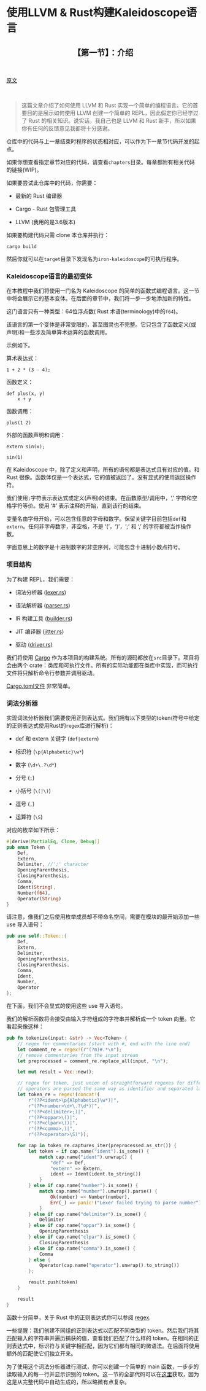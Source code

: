 # 使用LLVM & Rust构建Kaleidoscope语言

<h2 align="center">【第一节】：介绍</h2>

</br>

[原文](https://github.com/jauhien/iron-kaleidoscope)

</br>

> 这篇文章介绍了如何使用 LLVM 和 Rust 实现一个简单的编程语言。它的首要目的是展示如何使用 LLVM 创建一个简单的 REPL，因此假定你已经学过了 Rust 的相关知识。说实话，我自己也是 LLVM 和 Rust 新手，所以如果你有任何的反馈意见我都将十分感谢。

仓库中的代码与上一章结束时程序的状态相对应，可以作为下一章节代码开发的起点。

如果你想查看指定章节对应的代码，请查看`chapters`目录。每章都附有相关代码的链接(WIP)。

如果要尝试此仓库中的代码，你需要：

* 最新的 Rust 编译器

* Cargo - Rust 包管理工具

* LLVM (我用的是3.6版本)

如果要构建代码只需 clone 本仓库并执行：

```
cargo build
```

然后你就可以在`target`目录下发现名为`iron-kaleidoscope`的可执行程序。

### Kaleidoscope语言的最初变体

在本教程中我们将使用一门名为 Kaleidoscope 的简单的函数式编程语言。这一节中将会展示它的基本变体。在后面的章节中，我们将一步一步地添加新的特性。

这门语言只有一种类型：64位浮点数( Rust 术语(terminology)中的`f64`)。

该语言的第一个变体是非常受限的，甚至图灵也不完整。它只包含了函数定义(或声明)和一些涉及简单算术运算的函数调用。

示例如下。

算术表达式：

```
1 + 2 * (3 - 4);
```

函数定义：

```
def plus(x, y)
    x + y
```

函数调用：

```
plus(1 2)
```

外部的函数声明和调用：

```
extern sin(x);

sin(1)
```

在 Kaleidoscope 中，除了定义和声明，所有的语句都是表达式且有对应的值。和 Rust 很像。函数体仅是一个表达式，它的值被返回了。没有显式的使用返回操作符。

我们使用`;`字符表示表达式或定义(声明)的结束。在函数原型/调用中，‘,’ 字符和空格字符等价。使用 ‘#’ 表示注释的开始，直到该行的结束。

变量名由字母开始，可以包含任意的字母和数字。保留关键字目前包括`def`和`extern`。任何非字母数字，非空格，不是 ‘(’，‘)’，‘;’ 和 ‘,’ 的字符都被当作操作数。 

字面意思上的数字是十进制数字的非空序列，可能包含十进制小数点符号。

### 项目结构

为了构建 REPL，我们需要：

* 词法分析器 ([lexer.rs](https://github.com/jauhien/iron-kaleidoscope/blob/master/src/lexer.rs))

* 语法解析器 ([parser.rs](https://github.com/jauhien/iron-kaleidoscope/blob/master/src/parser.rs))

* IR 构建工具 ([builder.rs](https://github.com/jauhien/iron-kaleidoscope/blob/master/src/builder.rs))

* JIT 编译器 ([jitter.rs](https://github.com/jauhien/iron-kaleidoscope/blob/master/src/jitter.rs))

* 驱动 ([driver.rs](https://github.com/jauhien/iron-kaleidoscope/blob/master/src/driver.rs))

我们将使用 [Cargo](http://doc.crates.io/) 作为本项目的构建系统。所有的源码都放在`src`目录下。项目将会由两个 crate：类库和可执行文件。所有的实际功能都在类库中实现，而可执行文件将只解析命令行参数并调用驱动。

[Cargo.toml文件](https://github.com/jauhien/iron-kaleidoscope/blob/master/Cargo.toml) 非常简单。

### 词法分析器

实现词法分析器我们需要使用正则表达式。我们拥有以下类型的token(符号中给定的正则表达式使用Rust的`regex`库进行解析)：

* def 和 extern 关键字 (`def|extern`)

* 标识符 (`\p{Alphabetic}\w*`)

* 数字 (`\d+\.?\d*`)

* 分号 (`;`)

* 小括号 (`\(|\)`)

* 逗号 (`,`)

* 运算符 (`\S`)

对应的枚举如下所示：

```rust
#[derive(PartialEq, Clone, Debug)]
pub enum Token {
    Def,
    Extern,
    Delimiter, //';' character
    OpeningParenthesis,
    ClosingParenthesis,
    Comma,
    Ident(String),
    Number(f64),
    Operator(String)
}
```

请注意，像我们之后使用枚举成员却不带命名空间，需要在模块的最开始添加一些 use 导入语句：

```rust
pub use self::Token::{
    Def,
    Extern,
    Delimiter,
    OpeningParenthesis,
    ClosingParenthesis,
    Comma,
    Ident,
    Number,
    Operator
};
```

在下面，我们不会显式的使用这些 use 导入语句。

我们的解析函数将会接受由输入字符组成的字符串并解析成一个 token 向量。它看起来像这样：

```rust
pub fn tokenize(input: &str) -> Vec<Token> {
    // regex for commentaries (start with #, end with the line end)
    let comment_re = regex!(r"(?m)#.*\n");
    // remove commentaries from the input stream
    let preprocessed = comment_re.replace_all(input, "\n");

    let mut result = Vec::new();

    // regex for token, just union of straightforward regexes for different token types
    // operators are parsed the same way as identifier and separated later
    let token_re = regex!(concat!(
        r"(?P<ident>\p{Alphabetic}\w*)|",
        r"(?P<number>\d+\.?\d*)|",
        r"(?P<delimiter>;)|",
        r"(?P<oppar>\()|",
        r"(?P<clpar>\))|",
        r"(?P<comma>,)|",
        r"(?P<operator>\S)"));

    for cap in token_re.captures_iter(preprocessed.as_str()) {
        let token = if cap.name("ident").is_some() {
            match cap.name("ident").unwrap() {
                "def" => Def,
                "extern" => Extern,
                ident => Ident(ident.to_string())
            }
        } else if cap.name("number").is_some() {
            match cap.name("number").unwrap().parse() {
                Ok(number) => Number(number),
                Err(_) => panic!("Lexer failed trying to parse number")
            }
        } else if cap.name("delimiter").is_some() {
            Delimiter
        } else if cap.name("oppar").is_some() {
            OpeningParenthesis
        } else if cap.name("clpar").is_some() {
            ClosingParenthesis
        } else if cap.name("comma").is_some() {
            Comma
        } else {
            Operator(cap.name("operator").unwrap().to_string())
        };

        result.push(token)
    }

    result
}
```

函数十分简单，关于 Rust 中的正则表达式你可以参阅 [regex](http://doc.rust-lang.org/regex/).

一些提醒：我们创建不同组的正则表达式以匹配不同类型的 token。然后我们将其匹配输入的字符串并遍历捕获的值，查看我们匹配了什么样的 token。在相同的正则表达式中，标识符与关键字相匹配，因为它们都有相同的微语法。在后面将使用额外的匹配使它们独立开来。

为了使用这个词法分析器进行测试，你可以创建一个简单的 main 函数，一步步的读取输入的每一行并显示识别的 token。这一节的全部代码可以在[这里](https://github.com/jauhien/iron-kaleidoscope/tree/master/chapters/0)获取，因为这是从完整代码中自动生成的，所以略微有点复杂。